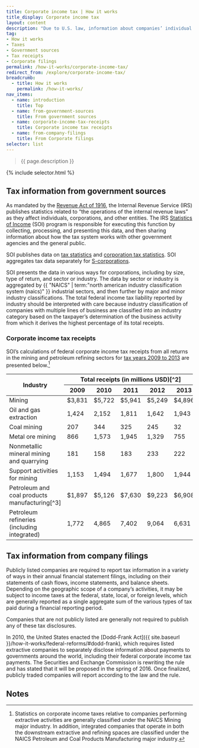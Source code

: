 ```yaml
---
title: Corporate income tax | How it works
title_display: Corporate income tax
layout: content
description: "Due to U.S. law, information about companies’ individual income tax payments is confidential. However, there are two key sources of publicly available information about federal income taxes for the extractive industries: the government and the filings of companies that are publicly listed."
tag:
- How it works
- Taxes
- Government sources
- Tax receipts
- Corporate filings
permalink: /how-it-works/corporate-income-tax/
redirect_from: /explore/corporate-income-tax/
breadcrumb:
  - title: How it works
    permalink: /how-it-works/
nav_items:
  - name: introduction
    title: Top
  - name: from-government-sources
    title: From government sources
  - name: corporate-income-tax-receipts
    title: Corporate income tax receipts
  - name: from-company-filings
    title: From Corporate filings
selector: list
---
```




> {{ page.description }}

{% include selector.html %}

<h2 id="from-government-sources">Tax information from government sources</h2>

As mandated by the [Revenue Act of 1916](http://legisworks.org/sal/39/stats/STATUTE-39-Pg756.pdf), the Internal Revenue Service (IRS) publishes statistics related to “the operations of the internal revenue laws” as they affect individuals, corporations, and other entities. The IRS [Statistics of Income](https://www.irs.gov/uac/SOI-Tax-Stats-Statistics-of-Income) (SOI) program is responsible for executing this function by collecting, processing, and presenting this data, and then sharing information about how the tax system works with other government agencies and the general public.

SOI publishes data on [tax statistics](https://www.irs.gov/uac/Tax-Stats-2) and [corporation tax statistics](https://www.irs.gov/uac/SOI-Tax-Stats-Corporation-Tax-Statistics).  SOI aggregates tax data separately for [S-corporations](https://www.irs.gov/uac/SOI-Tax-Stats-S-Corporation-Statistics).

SOI presents the data in various ways for corporations, including by size, type of return, and sector or industry. The data by sector or industry is aggregated by {{ "NAICS" | term:"north american industry classification system (naics)" }} industrial sectors, and then further by major and minor industry classifications. The total federal income tax liability reported by industry should be interpreted with care because industry classification of companies with multiple lines of business are classified into an industry category based on the taxpayer’s determination of the business activity from which it derives the highest percentage of its total receipts.

### Corporate income tax receipts

SOI’s calculations of federal corporate income tax receipts from all returns in the mining and petroleum refining sectors for [tax years 2009 to 2013](https://www.irs.gov/uac/SOI-Tax-Stats-Returns-of-Active-Corporations-Table-1) are presented below.[^1]

<table class="article_table article_table-indented article_table-numbers">
  <thead>
    <tr>
      <th rowspan="2" class="article_table-left article_table-enlarge">Industry</th>
      <th colspan="5" class="article_table-thin" markdown="span">Total receipts (in millions USD)[^2]</th>
    </tr>
    <tr>
      <th>2009</th>
      <th>2010</th>
      <th>2011</th>
      <th>2012</th>
      <th>2013</th>
    </tr>
  </thead>
  <tbody>
    <tr class="article_table-head">
      <td>Mining</td>
      <td>$3,831</td>
      <td>$5,722</td>
      <td>$5,941</td>
      <td>$5,249</td>
      <td>$4,896</td>
    </tr>
    <tr>
      <td>Oil and gas extraction</td>
      <td>1,424</td>
      <td>2,152</td>
      <td>1,811</td>
      <td>1,642</td>
      <td>1,943</td>
    </tr>
    <tr>
      <td>Coal mining</td>
      <td>207</td>
      <td>344</td>
      <td>325</td>
      <td>245</td>
      <td>32</td>
    </tr>
    <tr>
      <td>Metal ore mining</td>
      <td>866</td>
      <td>1,573</td>
      <td>1,945</td>
      <td>1,329</td>
      <td>755</td>
    </tr>
    <tr>
      <td>Nonmetallic mineral mining and quarrying</td>
      <td>181</td>
      <td>158</td>
      <td>183</td>
      <td>233</td>
      <td>222</td>
    </tr>
    <tr>
    <td>Support activities for mining</td>
      <td>1,153</td>
      <td>1,494</td>
      <td>1,677</td>
      <td>1,800</td>
      <td>1,944</td>
    </tr>
    <tr class="article_table-head">
      <td>Petroleum and coal products manufacturing<span markdown="span">[^3]</span></td>
      <td>$1,897</td>
      <td>$5,126</td>
      <td>$7,630</td>
      <td>$9,223</td>
      <td>$6,908</td>
    </tr>
    <tr>
      <td>Petroleum refineries (including integrated)</td>
      <td>1,772</td>
      <td>4,865</td>
      <td>7,402</td>
      <td>9,064</td>
      <td>6,631</td>
    </tr>
  </tbody>
</table>

<h2 id="from-company-filings">Tax information from company filings</h2>

Publicly listed companies are required to report tax information in a variety of ways in their annual financial statement filings, including on their statements of cash flows, income statements, and balance sheets. Depending on the geographic scope of a company’s activities, it may be subject to income taxes at the federal, state, local, or foreign levels, which are generally reported as a single aggregate sum of the various types of tax paid during a financial reporting period.

Companies that are not publicly listed are generally not required to publish any of these tax disclosures.

In 2010, the United States enacted the [Dodd-Frank Act]({{ site.baseurl }}/how-it-works/federal-reforms/#dodd-frank), which requires listed extractive companies to separately disclose information about payments to governments around the world, including their federal corporate income tax payments. The Securities and Exchange Commission is rewriting the rule and has stated that it will be proposed in the spring of 2016. Once finalized, publicly traded companies will report according to the law and the rule.

## Notes
[^1]: Statistics on corporate income taxes relative to companies performing extractive activities are generally classified under the NAICS Mining major industry. In addition, integrated companies that operate in both the downstream extractive and refining spaces are classified under the NAICS Petroleum and Coal Products Manufacturing major industry.
[^2]: Internal Revenue Service, [Tax Returns of Active Corporations](https://www.irs.gov/uac/SOI-Tax-Stats-Returns-of-Active-Corporations-Table-1). All figures are estimates based on samples.
[^3]: Petroleum and coal products manufacturing encompasses an additional industry subcategory, **Asphalt paving, roofing, other petroleum and coal products**, which as exluded because it is outside the scope of EITI.
